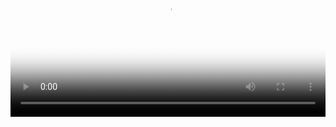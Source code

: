 <div class='centered-content'>
  <video class='video' controls loop style='width: 100%; outline: 0;' poster="{{ base }}/torrent_source/linea-y-lineo/lineaylineo_HD_poster.jpg" >
    <source src="{{ base }}/torrent_source/linea-y-lineo/01_linea-y-lineo.avi" type="video/mp4">
    <source src="{{ base }}/torrent_source/linea-y-lineo/02_linea-y-lineo.webm" type="video/webm">
    <track label="Español" kind="subtitles" srclang="es" src='{{ base }}/torrent_source/linea-y-lineo/lineaylineo_es.vtt' default>
    <track label="English" kind="subtitles" srclang="en" src='{{ base }}/torrent_source/linea-y-lineo/lineaylineo_en.vtt'>
    <track label="French" kind="subtitles" srclang="fr" src='{{ base }}/torrent_source/linea-y-lineo/lineaylineo_fr.vtt'>
  </video>
</div>